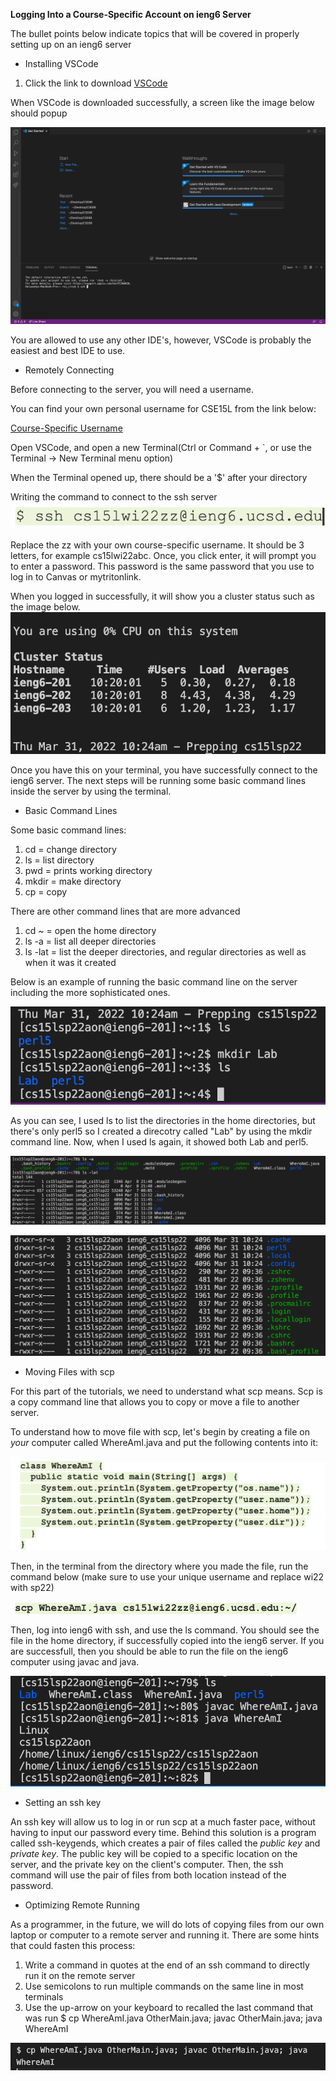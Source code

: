 **Logging Into a Course-Specific Account on ieng6 Server**

The bullet points below indicate topics that will be covered in properly setting up on an ieng6 server
* Installing VSCode

1. Click the link to download [VSCode](https://code.visualstudio.com/)

When VSCode is downloaded successfully, a screen like the image below should popup

![VSCode Homepage](VSCodeHomepage.png)


You are allowed to use any other IDE's, however, VSCode is probably the easiest and best IDE to use.
* Remotely Connecting

Before connecting to the server, you will need a username.

You can find your own personal username for CSE15L from the link below:

[Course-Specific Username](https://sdacs.ucsd.edu/~icc/index.php)

Open VSCode, and open a new Terminal(Ctrl or Command + `, or use the Terminal → New Terminal menu option)

When the Terminal opened up, there should be a '$' after your directory

Writing the command to connect to the ssh server
![ssh](ssh.png)

Replace the zz with your own course-specific username. It should be 3 letters, for example cs15lwi22abc. Once, you click enter, it will prompt you to enter a password. This password is the same password that you use to log in to Canvas or mytritonlink.

When you logged in successfully, it will show you a cluster status such as the image below.
![Terminal](TerminalLogIn.png)

Once you have this on your terminal, you have successfully connect to the ieng6 server. The next steps will be running some basic command lines inside the server by using the terminal.
* Basic Command Lines

Some basic command lines:

1. cd = change directory
2. ls = list directory
3. pwd = prints working directory
4. mkdir = make directory
5. cp = copy

There are other command lines that are more advanced
1. cd ~ = open the home directory
2. ls -a = list all deeper directories
3. ls -lat = list the deeper directories, and regular directories as well as when it was it created

Below is an example of running the basic command line on the server including the more sophisticated ones.

![basicCommand](BasicCommand.png)

As you can see, I used ls to list the directories in the home directories, but there's only perl5 so I created a direcotry called "Lab" by using the mkdir command line. Now, when I used ls again, it showed both Lab and perl5.

![commandLine](commandLine.png)

![moreCommand](moreCommand.png)

* Moving Files with scp

For this part of the tutorials, we need to understand what scp means. Scp is a copy command line that allows you to copy or move a file to another server.

To understand how to move file with scp, let's begin by creating a file on *your* computer called WhereAmI.java and put the following contents into it:

![WhereAmI](WhereAmI.png)

Then, in the terminal from the directory where you made the file, run the command below (make sure to use your unique username and replace wi22 with sp22)

![scp](scp.png)

Then, log into ieng6 with ssh, and use the ls command. You should see the file in the home directory, if successfully copied into the ieng6 server. If you are successfull, then you should be able to run the file on the ieng6 computer using javac and java.

![testWhere](testWhere.png)

* Setting an ssh key

An ssh key will allow us to log in or run scp at a much faster pace, without having to input our password every time. Behind this solution is a program called ssh-keygends, which creates a pair of files called the *public key* and *private key*. The public key will be copied to a specific location on the server, and the private key on the client's computer. Then, the ssh command will use the pair of files from both location instead of the password. 
* Optimizing Remote Running

As a programmer, in the future, we will do lots of copying files from our own laptop or computer to a remote server and running it. There are some hints that could fasten this process:

1. Write a command in quotes at the end of an ssh command to directly run it on the remote server
2. Use semicolons to run multiple commands on the same line in most terminals
3. Use the up-arrow on your keyboard to recalled the last command that was run
$ cp WhereAmI.java OtherMain.java; javac OtherMain.java; java WhereAmI

![semicolons](semicolons.png)